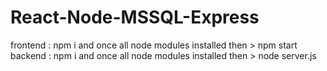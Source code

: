 # React-Node-MSSQL-Express
frontend : npm i and once all node modules installed then  > npm start
backend  : npm i and once all node modules installed then  > node server.js

